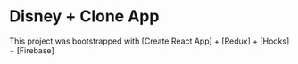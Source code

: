 # Disney + Clone App 

This project was bootstrapped with [Create React App] + [Redux] + [Hooks] + [Firebase]

